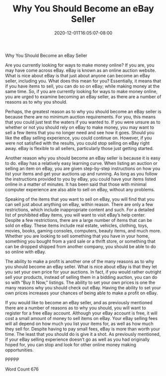 ﻿---
title: "Why You Should Become an eBay Seller"
date: 2020-12-01T16:05:07-08:00
description: "eBay Tips for Web Success"
featured_image: "/images/eBay.jpg"
tags: ["eBay"]
---

Why You Should Become an eBay Seller

Are you currently looking for ways to make money online?  If you are, you may have come across eBay.  eBay is known as an online auction website.  What is nice about eBay is that just about anyone can become an eBay seller, including you.  What does this mean for you?  Essentially, it means that if you have items to sell, you can do so on eBay; while making money at the same time.  So, if you are currently looking for ways to make money online, you are urged to examine becoming an eBay seller, as there are a number of reasons as to why you should.

Perhaps, the greatest reason as to why you should become an eBay seller is because there are no minimum auction requirements.  For you, this means that you could just test the waters if you wanted to.  If you were unsure as to whether or not you should rely on eBay to make money, you may want to sell a few items that you no longer need and see how it goes.  Should you like the eBay selling experience, you could continue on.  However, if you were not satisfied with the results, you could stop selling on eBay right away. eBay is flexible to all sellers, particularly those just getting started.

Another reason why you should become an eBay seller is because it is easy to do.  eBay has a relatively easy learning curve.  When listing an auction or selling an item on eBay, you are given step-by-step instructions on how you list your items and get your auctions up and running.  As long as you follow the instructions provided to you by eBay, you could have your items listed online in a matter of minutes.  It has been said that those with minimal computer experience are also able to sell on eBay, without any problems.

Speaking of the items that you want to sell on eBay, you will find that you can sell just about anything on eBay, within reason.  There are only a few restrictions, which include inappropriate content and such.  For a detailed list of prohibited eBay items, you will want to visit eBay’s help center.  Despite a few restrictions, there are a large number of items that can be sold on eBay.  These items include real estate, vehicles, clothing, toys, movies, books, gaming consoles, computers, beauty items, and much more.  Whether you are looking to sell something that you have in your home, something you bought from a yard sale or a thrift store, or something that can be dropped shipped from another company, you should be able to do so online with eBay.

The ability to make a profit is another one of the many reasons as to why you should become an eBay seller.  What is nice about eBay is that they let you set your own price for your auctions. In fact, if you would rather outright sell your products, instead of selling them in a bidding auction, you can do so with “Buy It Now,” listings.  The ability to set your own prices is one the many reasons why you should check out eBay.  Having the ability to set your own prices increases your chances of being able to make a profit on eBay.  

If you would like to become an eBay seller, and as previously mentioned there are a number of reasons as to why you should, you will want to register for a free eBay account.  Although your eBay account is free, it will cost a small amount of money to sell items on eBay. Your eBay selling fees will all depend on how much you list your items for, as well as how much they sell for.  Despite having to pay small fees, eBay is more than worth your time.  The least that you should do is give it a shot. As previously mentioned, if your eBay selling experience doesn’t go as well as you had originally hoped for, you can stop and look for other online money making opportunities.

PPPPP

Word Count 676

